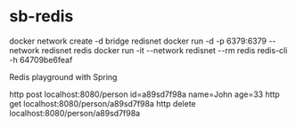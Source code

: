 # sb-redis

docker network create -d bridge redisnet
docker run -d -p 6379:6379 --network redisnet redis
docker run -it --network redisnet --rm redis redis-cli -h 64709be6feaf

Redis playground with Spring

http post localhost:8080/person id=a89sd7f98a name=John age=33
http get localhost:8080/person/a89sd7f98a
http delete localhost:8080/person/a89sd7f98a
